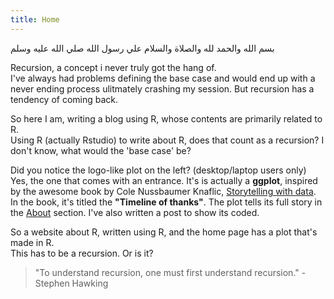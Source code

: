 ```yaml
---
title: Home
---
```



<p class = "arabic">بسم الله والحمد لله والصلاة والسلام علي رسول الله صلي الله عليه وسلم</p>



<p class = "first"> Recursion, a concept i never truly got the hang of.
<br/>
I've always had problems defining the base case and would end up with a never ending
process ulitmately crashing my session. But recursion has a tendency of coming back.
</p>

So here I am, writing a blog using R, whose contents are primarily related to R.  
Using R (actually Rstudio) to write about R, does that count as a recursion? I don't know,
what would the 'base case' be?  

Did you notice the logo-like plot on the left? (desktop/laptop users only)  
Yes, the one that comes with an entrance. It's is actually a **ggplot**, inspired by the
awesome book by Cole Nussbaumer Knaflic, <a href = "/contact/" class = "a-body" target = "_blank">Storytelling with data</a>. In the book, it's titled the 
**"Timeline of thanks"**. The plot tells its full story in the [About](/about/) section.
I've also written a post to show its coded.  

So a website about R, written using R, and the home page has a plot that's made in R.  
This has to be a recursion. Or is it?  

> "To understand recursion, one must first understand recursion." - Stephen Hawking











